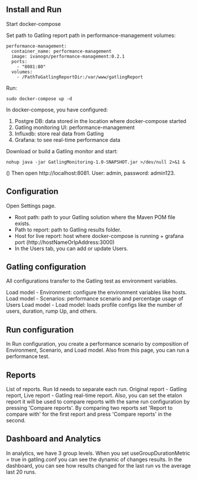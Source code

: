 ## Install and Run

Start docker-compose

Set path to Gatling report path in performance-management volumes:

    performance-management:
      container_name: performance-management
      image: ivanogn/performance-management:0.2.1
      ports:
        - "8081:80"
      volumes:
        - /PathToGatlingReportDir:/var/www/gatlingReport

Run:

    sudo docker-compose up -d

In docker-compose, you have configured:

1. Postgre DB: data stored in the location where docker-compose started
2. Gatling monitoring UI: performance-management
3. Influxdb: store real data from Gatling
4. Grafana: to see real-time performance data

Download or build a Gatling monitor and start:

    nohup java -jar GatlingMonitoring-1.0-SNAPSHOT.jar >/dev/null 2>&1 &
 ()
Then open http://localhost:8081. User: admin, password: admin123.

## Configuration

Open Settings page. 
 - Root path: path to your Gatling solution where the Maven POM file exists.
 - Path to report: path to Gatling results folder.
 - Host for live report: host where docker-compose is running + grafana port (http://hostNameOrIpAddress:3000)
 - In the Users tab, you can add or update Users.

## Gatling configuration

All configurations transfer to the Gatling test as environment variables.

Load model - Environment: configure the environment variables like hosts.
Load model - Scenarios: performance scenario and percentage usage of Users
Load model - Load model: loads profile configs like the number of users, duration, rump Up, and others.

## Run configuration

In Run configuration, you create a performance scenario by composition of Environment, Scenario, and Load model. Also from this page, you can run a performance test.

## Reports

List of reports. Run Id needs to separate each run. Original report - Gatling report, Live report - Gatling real-time report. Also, you can set the etalon report it will be used to compare reports with the same run configuration by pressing 'Compare reports'. By comparing two reports set 'Report to compare with' for the first report and press 'Compare reports' in the second.

## Dashboard and Analytics

In analytics, we have 3 group levels. When you set useGroupDurationMetric = true in gatling.conf you can see the dynamic of changes results.
In the dashboard, you can see how results changed for the last run vs the average last 20 runs.

